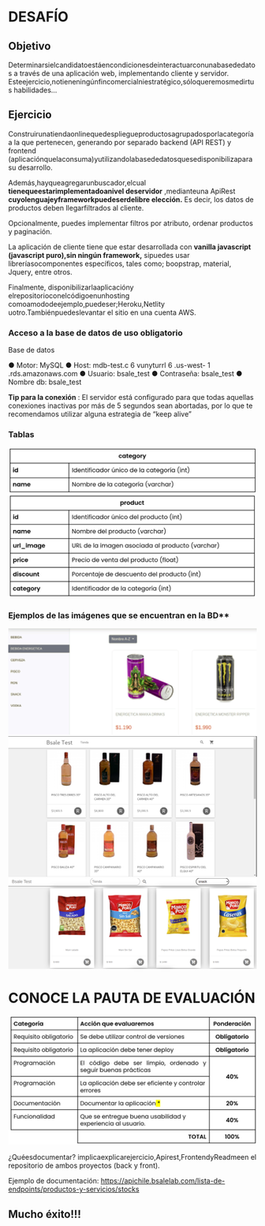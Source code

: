 # DESAFÍO

## Objetivo

Determinarsielcandidatoestáencondicionesdeinteractuarconunabasededatos
a través de una aplicación web, implementando cliente y servidor.
Esteejercicio,notieneningúnfincomercialniestratégico,sóloqueremosmedirtus
habilidades...

## Ejercicio

Construirunatiendaonlinequedespliegueproductosagrupadosporlacategoríaa
la que pertenecen, generando por separado backend (API REST) y frontend
(aplicaciónquelaconsuma)yutilizandolabasededatosquesedisponibilizapara
su desarrollo.

Además,hayqueagregarunbuscador,elcual **tienequeestarimplementadoanivel
deservidor** ,medianteuna ApiRest **cuyolenguajeyframeworkpuedeserdelibre
elección.** Es decir, los datos de productos deben llegarfiltrados al cliente.

Opcionalmente, puedes implementar filtros por atributo, ordenar productos y
paginación.

La aplicación de cliente tiene que estar desarrollada con **vanilla javascript
(javascript puro),sin ningún framework,** sipuedes usar libreríasocomponentes
específicos, tales como; boopstrap, material, Jquery, entre otros.

Finalmente, disponibilizarlaaplicacióny elrepositorioconelcódigoenunhosting
comoamododeejemplo,puedeser;Heroku,Netlity uotro.Tambiénpuedeslevantar
el sitio en una cuenta AWS.


### Acceso a la base de datos de uso obligatorio

Base de datos

● Motor: MySQL
● Host: mdb-test.c 6 vunyturrl 6 .us-west- 1 .rds.amazonaws.com
● Usuario: bsale_test
● Contraseña: bsale_test
● Nombre db: bsale_test

**Tip para la conexión** : El servidor está configurado para que todas aquellas
conexiones inactivas por más de 5 segundos sean abortadas, por lo que te
recomendamos utilizar alguna estrategia de “keep alive”

### Tablas
![](./imgs/tablacategory.png)
![](./imgs/tablaproduct.png)


### Ejemplos de las imágenes que se encuentran en la BD**
![](./imgs/ejemplo1.png)
![](./imgs/ejemplo2.png)
![](./imgs/ejemplo3.png)

# CONOCE LA PAUTA DE EVALUACIÓN
![](./imgs/pauta.png)

¿Quéesdocumentar? implicaexplicarejercicio,Apirest,FrontendyReadmeen
el repositorio de ambos proyectos (back y front).

Ejemplo de documentación:
https://apichile.bsalelab.com/lista-de-endpoints/productos-y-servicios/stocks

## Mucho éxito!!!